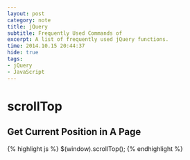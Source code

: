 ```yaml
---
layout: post
category: note
title: jQuery
subtitle: Frequently Used Commands of
excerpt: A list of frequently used jQuery functions.
time: 2014.10.15 20:44:37
hide: true
tags:
- jQuery
- JavaScript
---
```


# scrollTop

## Get Current Position in A Page

{% highlight js %}
$(window).scrollTop();
{% endhighlight %}
